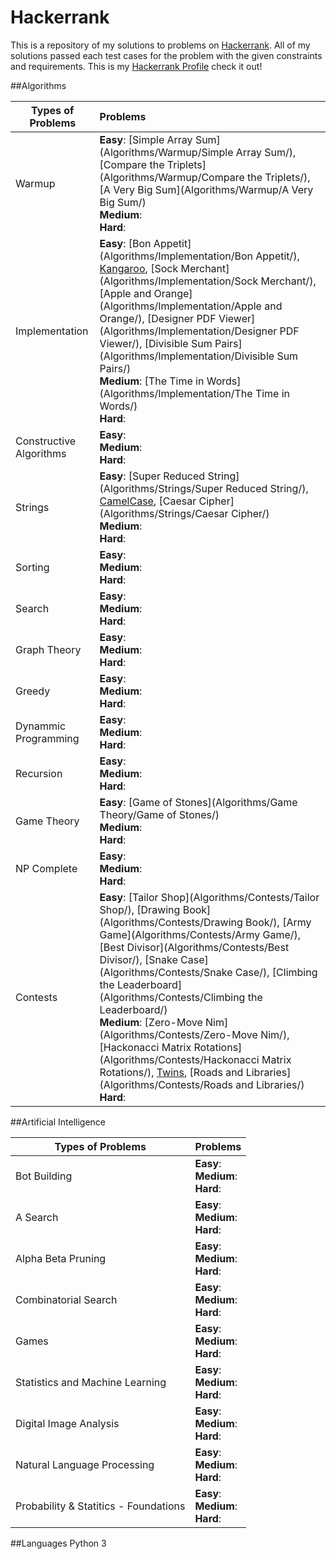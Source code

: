 # Hackerrank
This is a repository of my solutions to problems on [Hackerrank](https://www.hackerrank.com/). All of my solutions passed each test cases for the problem with the given constraints and requirements. This is my [Hackerrank Profile](https://www.hackerrank.com/mariofidalgo) check it out!

##Algorithms

| Types of Problems        | Problems           
| ------------- |:-------------|
| Warmup                  | **Easy**: [Simple Array Sum](Algorithms/Warmup/Simple Array Sum/), [Compare the Triplets](Algorithms/Warmup/Compare the Triplets/), [A Very Big Sum](Algorithms/Warmup/A Very Big Sum/)<br> **Medium**:<br> **Hard**:
| Implementation          | **Easy**: [Bon Appetit](Algorithms/Implementation/Bon Appetit/), [Kangaroo](Algorithms/Implementation/Kangaroo/), [Sock Merchant](Algorithms/Implementation/Sock Merchant/), [Apple and Orange](Algorithms/Implementation/Apple and Orange/), [Designer PDF Viewer](Algorithms/Implementation/Designer PDF Viewer/), [Divisible Sum Pairs](Algorithms/Implementation/Divisible Sum Pairs/)<br> **Medium**: [The Time in Words](Algorithms/Implementation/The Time in Words/)<br> **Hard**:
| Constructive Algorithms | **Easy**:<br> **Medium**:<br> **Hard**:
| Strings                 | **Easy**: [Super Reduced String](Algorithms/Strings/Super Reduced String/), [CamelCase](Algorithms/Strings/CamelCase/), [Caesar Cipher](Algorithms/Strings/Caesar Cipher/)<br> **Medium**:<br> **Hard**:      
| Sorting                 | **Easy**:<br> **Medium**:<br> **Hard**:    
| Search                  | **Easy**:<br> **Medium**:<br> **Hard**:      
| Graph Theory            | **Easy**:<br> **Medium**:<br> **Hard**:     
| Greedy                  | **Easy**:<br> **Medium**:<br> **Hard**:   
| Dynammic Programming    | **Easy**:<br> **Medium**:<br> **Hard**:     
| Recursion               | **Easy**:<br> **Medium**:<br> **Hard**:      
| Game Theory             |  **Easy**: [Game of Stones](Algorithms/Game Theory/Game of Stones/)<br> **Medium**:<br> **Hard**:  
| NP Complete             | **Easy**:<br> **Medium**:<br> **Hard**:     
| Contests                | **Easy**: [Tailor Shop](Algorithms/Contests/Tailor Shop/), [Drawing Book](Algorithms/Contests/Drawing Book/), [Army Game](Algorithms/Contests/Army Game/), [Best Divisor](Algorithms/Contests/Best Divisor/), [Snake Case](Algorithms/Contests/Snake Case/), [Climbing the Leaderboard](Algorithms/Contests/Climbing the Leaderboard/)<br> **Medium**: [Zero-Move Nim](Algorithms/Contests/Zero-Move Nim/), [Hackonacci Matrix Rotations](Algorithms/Contests/Hackonacci Matrix Rotations/), [Twins](Algorithms/Contests/Twins/), [Roads and Libraries](Algorithms/Contests/Roads and Libraries/)<br> **Hard**:

##Artificial Intelligence

| Types of Problems        | Problems           
| ------------- |:-------------|
| Bot Building                  | **Easy**: <br> **Medium**:<br> **Hard**:
| A Search          | **Easy**: <br> **Medium**: <br> **Hard**:
| Alpha Beta Pruning | **Easy**:<br> **Medium**:<br> **Hard**:
| Combinatorial Search                 | **Easy**: <br> **Medium**:<br> **Hard**:      
| Games                 | **Easy**:<br> **Medium**:<br> **Hard**:    
| Statistics and Machine Learning                  | **Easy**:<br> **Medium**:<br> **Hard**:      
| Digital Image Analysis            | **Easy**:<br> **Medium**:<br> **Hard**:     
| Natural Language Processing                  | **Easy**:<br> **Medium**:<br> **Hard**:   
| Probability & Statitics - Foundations    | **Easy**:<br> **Medium**:<br> **Hard**:     

##Languages
Python 3
